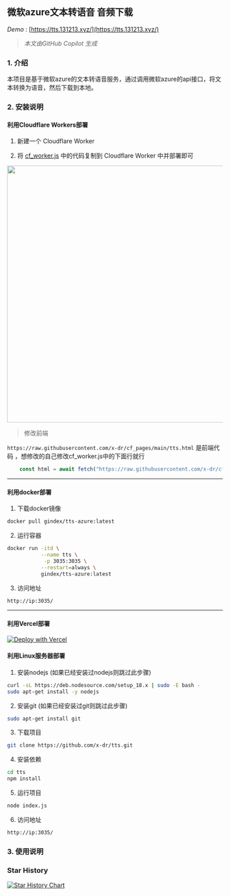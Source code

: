 ## 微软azure文本转语音 音频下载
*Demo* : [https://tts.131213.xyz/](https://tts.131213.xyz/)


> *本文由GitHub Copilot 生成*

### 1. 介绍

本项目是基于微软azure的文本转语音服务，通过调用微软azure的api接口，将文本转换为语音，然后下载到本地。

### 2. 安装说明

#### 利用Cloudflare Workers部署

1. 新建一个 Cloudflare Worker

2. 将 [cf_worker.js](https://github.com/x-dr/tts/blob/main/cf_worker.js) 中的代码复制到 Cloudflare Worker 中并部署即可

<img src="https://img1.131213.xyz/file/23f45cf2a989a13842839.png" width="600px">

> 修改前端
 
`https://raw.githubusercontent.com/x-dr/cf_pages/main/tts.html` 是前端代码 ，想修改的自己修改cf_worker.js中的下面行就行

```javascript
    const html = await fetch("https://raw.githubusercontent.com/x-dr/cf_pages/main/tts.html")
```

***

#### 利用docker部署

1. 下载docker镜像

```bash
docker pull gindex/tts-azure:latest
```

2. 运行容器

```bash
docker run -itd \
           --name tts \
            -p 3035:3035 \
           --restart=always \
           gindex/tts-azure:latest
```

3. 访问地址

```bash
http://ip:3035/
```


***

#### 利用Vercel部署


[![Deploy with Vercel](https://vercel.com/button?utm_source=busiyi&utm_campaign=oss)](https://vercel.com/new/clone?utm_source=busiyi&utm_campaign=oss&repository-url=https://github.com/x-dr/tts)

#### 利用Linux服务器部署

1. 安装nodejs (如果已经安装过nodejs则跳过此步骤)

```bash
curl -sL https://deb.nodesource.com/setup_18.x | sudo -E bash -
sudo apt-get install -y nodejs
```

2. 安装git (如果已经安装过git则跳过此步骤)

```bash
sudo apt-get install git
```

3. 下载项目

```bash
git clone https://github.com/x-dr/tts.git
```

4. 安装依赖

```bash
cd tts
npm install
```

5. 运行项目

```bash
node index.js
```

6. 访问地址

```bash
http://ip:3035/
```

### 3. 使用说明


### Star History

[![Star History Chart](https://api.star-history.com/svg?repos=x-dr/tts&type=Timeline)](https://star-history.com/#x-dr/tts&Timeline)


